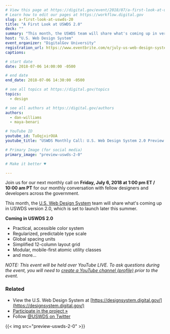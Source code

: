 ```yaml
---
# View this page at https://digital.gov/event/2018/07/a-first-look-at-uswds-20
# Learn how to edit our pages at https://workflow.digital.gov
slug: a-first-look-at-uswds-20
title: "A First Look at USWDS 2.0"
deck: ""
summary: "This month, the USWDS team will share what's coming up in version 2.0 which is set to launch later this summer."
host: "U.S. Web Design System"
event_organizer: "DigitalGov University"
registration_url: https://www.eventbrite.com/e/july-us-web-design-system-monthly-call-tickets-46807677022
captions: 

# start date
date: 2018-07-06 14:00:00 -0500

# end date
end_date: 2018-07-06 14:30:00 -0500

# see all topics at https://digital.gov/topics
topics: 
  - design

# see all authors at https://digital.gov/authors
authors: 
  - dan-williams
  - maya-benari

# YouTube ID
youtube_id: TuOqjxirOUA
youtube_title: "USWDS Monthly Call: U.S. Web Design System 2.0 Preview (Jul 2018)"

# Primary Image (for social media)
primary_image: "preview-uswds-2-0"

# Make it better ♥

---
```


Join us for our next monthly call on **Friday, July 6, 2018 at 1:00 pm ET / 10:00 am PT** for our monthly conversation with fellow designers and developers across the government.

This month, the [U.S. Web Design System](https://designsystem.digital.gov/) team will share what's coming up in USWDS version 2.0, which is set to launch later this summer.

**Coming in USWDS 2.0**

- Practical, accessible color system
- Regularized, predictable type scale
- Global spacing units
- Simplified 12-column layout grid
- Modular, mobile-first atomic utility classes
- and more...

_NOTE: This event will be held over YouTube LIVE. To ask questions during the event, you will need to [create a YouTube channel (profile)](https://support.google.com/youtube/answer/1646861?hl=en) prior to the event._

### Related

- View the U.S. Web Design System at [https://designsystem.digital.gov/](https://designsystem.digital.gov/)
- [Participate in the project »](https://github.com/uswds/uswds)
- Follow [@USWDS on Twitter](https://twitter.com/uswds)

{{< img src="preview-uswds-2-0" >}}

